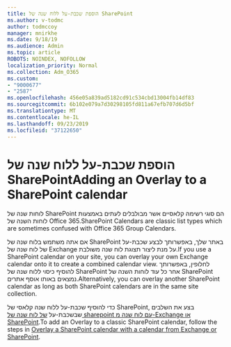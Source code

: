 ```yaml
---
title: הוספת שכבת-על ללוח שנה של SharePoint
ms.author: v-todmc
author: todmccoy
manager: mnirkhe
ms.date: 9/18/19
ms.audience: Admin
ms.topic: article
ROBOTS: NOINDEX, NOFOLLOW
localization_priority: Normal
ms.collection: Adm_O365
ms.custom:
- "9000677"
- "2587"
ms.openlocfilehash: 456e05a839ad5182cd91c534cbd13004fb14df83
ms.sourcegitcommit: 6b102e079a7d30298105fd811a67efb707d6d5bf
ms.translationtype: MT
ms.contentlocale: he-IL
ms.lasthandoff: 09/23/2019
ms.locfileid: "37122650"
---
```

# <a name="adding-an-overlay-to-a-sharepoint-calendar"></a><span data-ttu-id="fd3bd-102">הוספת שכבת-על ללוח שנה של SharePoint</span><span class="sxs-lookup"><span data-stu-id="fd3bd-102">Adding an Overlay to a SharePoint calendar</span></span>

<span data-ttu-id="fd3bd-103">לוחות שנה של SharePoint הם סוגי רשימה קלאסיים אשר מבולבלים לעתים באמצעות לוחות השנה של Office 365.</span><span class="sxs-lookup"><span data-stu-id="fd3bd-103">SharePoint Calendars are classic list types which are sometimes confused with Office 365 Group Calendars.</span></span>
 
<span data-ttu-id="fd3bd-104">אם אתה משתמש בלוח שנה של SharePoint באתר שלך, באפשרותך לבצע שכבת-על של לוח שנה של Exchange על מנת ליצור תצוגת לוח שנה משולבת.</span><span class="sxs-lookup"><span data-stu-id="fd3bd-104">If you use a SharePoint calendar on your site, you can overlay your own Exchange calendar onto it to create a combined calendar view.</span></span> <span data-ttu-id="fd3bd-105">לחלופין, באפשרותך להוסיף כיסוי ללוח שנה של SharePoint אחר כל עוד לוחות השנה של SharePoint נמצאים באותו אוסף אתרים.</span><span class="sxs-lookup"><span data-stu-id="fd3bd-105">Alternatively, you can overlay another SharePoint calendar as long as both SharePoint calendars are in the same site collection.</span></span>
 
<span data-ttu-id="fd3bd-106">כדי להוסיף שכבת-על ללוח שנה קלאסי של SharePoint, בצע את השלבים שבשכבת-על [של לוח שנה של sharepoint עם לוח שנה מ-Exchange או SharePoint](https://support.office.com/article/Overlay-a-SharePoint-calendar-with-a-calendar-from-Exchange-or-SharePoint-4CAEBE59-3994-4A94-9322-B31ABB8A5E9A).</span><span class="sxs-lookup"><span data-stu-id="fd3bd-106">To add an Overlay to a classic SharePoint calendar, follow the steps in [Overlay a SharePoint calendar with a calendar from Exchange or SharePoint](https://support.office.com/article/Overlay-a-SharePoint-calendar-with-a-calendar-from-Exchange-or-SharePoint-4CAEBE59-3994-4A94-9322-B31ABB8A5E9A).</span></span>
